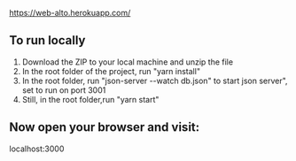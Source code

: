 https://web-alto.herokuapp.com/

## To run locally
1. Download the ZIP to your local machine and unzip the file
2. In the root folder of the project, run "yarn install"
3. In the root folder, run "json-server --watch db.json" to start json server", set to run on port 3001
3. Still, in the root folder,run "yarn start" 

## Now open your browser and visit:

localhost:3000
